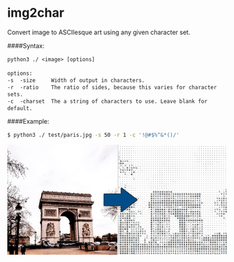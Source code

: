 # img2char
Convert image to ASCIIesque art using any given character set.

####Syntax:
```
python3 ./ <image> [options]

options:
-s  -size     Width of output in characters.
-r  -ratio    The ratio of sides, because this varies for character sets.
-c  -charset  The a string of characters to use. Leave blank for default.
```
####Example:
```bash
$ python3 ./ test/paris.jpg -s 50 -r 1 -c '!@#$%^&*()/'
```

![alt-text](https://github.com/vkotek/img2char/raw/master/test/example.jpg)
